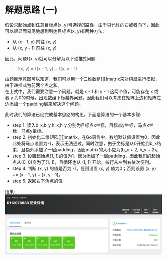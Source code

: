 # 解题思路 (一)
假设求起始点到任意目标点(x, y)可选择的路径，由于只允许向右或者向下，因此可以很显而易见地想到到达目标点(x, y)有两种方法:
- 从 (x - 1, y) 前往 (x, y)
- 从 (x, y - 1) 前往 (x, y)

因此，问题f(x, y)就可以分解为以下递推式问题:
> f(x, y) = f(x - 1, y) + f(x, y - 1)

由题目示意图可以知道，我们可以用一个二维数组[][]matrix来对棋盘进行模拟，由于递推式为前两个点之和。  
在上式中，我们需要注意一个问题，就是 x - 1 和 y - 1 这两个值，可能存在 x 或者 y 为0的时候，出现数组下标越界问题，因此我们可以考虑在矩阵上边和矩阵左边添加一个padding层来解决这个问题。

此时我们的算法已经完成基本思路的构思，下面是算法的一个基本步骤:
- step 1. 读入b_x,b_y,h_x,h_y,分别为目标点x坐标，目标点y坐标，马点x坐标，马点y坐标。
- step 2. 初始化二维矩阵[][]matrix，在Go语言中，数组默认值设置为0，因此此处将马点设置为-1，表示无法通过。同时注意，由于坐标是从0开始到b_x结束，且额外添加了一层padding，因此matrix的大小应为(b_x + 2, b_y + 2)。
- step 3. 设置起始点(1, 1)的值为1，因为添加了一层padding，因此我们的起始点从(0, 0)变为了(1, 1)，且循环也从 (1, 1) 开始，按行从左到右依次便利。
- step 4. 判断 (x, y) 的值是否为 -1。是则设置 (x, y) 值为0；否则设置 (x, y) += (x - 1, y) + (x, y - 1)。
- step 5. 返回右下角点的值

结果:
![img.png](img.png)